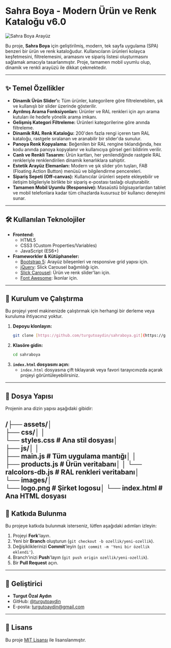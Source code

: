 # Sahra Boya - Modern Ürün ve Renk Kataloğu v6.0

![Sahra Boya Arayüz](https://placehold.co/1200x600/0052cc/ffffff?text=Sahra+Boya+Katalog+Ekran+G%C3%B6r%C3%BCnt%C3%BCs%C3%BC)

Bu proje, **Sahra Boya** için geliştirilmiş, modern, tek sayfa uygulama (SPA) benzeri bir ürün ve renk kataloğudur. Kullanıcıların ürünleri kolayca keşfetmesini, filtrelemesini, aramasını ve sipariş listesi oluşturmasını sağlamak amacıyla tasarlanmıştır. Proje, tamamen mobil uyumlu olup, dinamik ve renkli arayüzü ile dikkat çekmektedir.

---

## ✨ Temel Özellikler

- **Dinamik Ürün Slider'ı:** Tüm ürünler, kategorilere göre filtrelenebilen, şık ve kullanışlı bir slider üzerinde gösterilir.
- **Ayrılmış Arama Fonksiyonları:** Ürünler ve RAL renkleri için ayrı arama kutuları ile hedefe yönelik arama imkanı.
- **Gelişmiş Kategori Filtreleme:** Ürünleri kategorilerine göre anında filtreleme.
- **Dinamik RAL Renk Kataloğu:** 200'den fazla rengi içeren tam RAL kataloğu, rastgele sıralanan ve aranabilir bir slider'da sunulur.
- **Panoya Renk Kopyalama:** Beğenilen bir RAL rengine tıklandığında, hex kodu anında panoya kopyalanır ve kullanıcıya görsel geri bildirim verilir.
- **Canlı ve Renkli Tasarım:** Ürün kartları, her yenilendiğinde rastgele RAL renkleriyle renklendirilen dinamik kenarlıklara sahiptir.
- **Estetik Arayüz Elemanları:** Modern ve şık slider yön tuşları, FAB (Floating Action Button) menüsü ve bilgilendirme pencereleri.
- **Sipariş Sepeti (Off-canvas):** Kullanıcılar ürünleri sepete ekleyebilir ve iletişim bilgileriyle birlikte bir sipariş e-postası taslağı oluşturabilir.
- **Tamamen Mobil Uyumlu (Responsive):** Masaüstü bilgisayarlardan tablet ve mobil telefonlara kadar tüm cihazlarda kusursuz bir kullanıcı deneyimi sunar.

---

## 🛠️ Kullanılan Teknolojiler

- **Frontend:**
  - HTML5
  - CSS3 (Custom Properties/Variables)
  - JavaScript (ES6+)
- **Frameworkler & Kütüphaneler:**
  - [Bootstrap 5](https://getbootstrap.com/): Arayüz bileşenleri ve responsive grid yapısı için.
  - [jQuery](https://jquery.com/): Slick Carousel bağımlılığı için.
  - [Slick Carousel](https://kenwheeler.github.io/slick/): Ürün ve renk slider'ları için.
  - [Font Awesome](https://fontawesome.com/): İkonlar için.

---

## 🚀 Kurulum ve Çalıştırma

Bu projeyi yerel makinenizde çalıştırmak için herhangi bir derleme veya kuruluma ihtiyacınız yoktur.

1.  **Depoyu klonlayın:**
    ```bash
    git clone [https://github.com/turgutoaydin/sahraboya.git](https://github.com/turgutoaydin/sahraboya.git)
    ```
2.  **Klasöre gidin:**
    ```bash
    cd sahraboya
    ```
3.  **`index.html` dosyasını açın:**
    - `index.html` dosyasına çift tıklayarak veya favori tarayıcınızda açarak projeyi görüntüleyebilirsiniz.

---

## 📂 Dosya Yapısı

Projenin ana dizin yapısı aşağıdaki gibidir:

/├── assets/│   
            ├── css/│   │   
              └── styles.css        # Ana stil dosyası│   
            ├── js/│   │   
              ├── main.js           # Tüm uygulama mantığı│   │   
              ├── products.js       # Ürün veritabanı│   │
              └── ralcolors-db.js   # RAL renkleri veritabanı│   
           └── images/│       
              └── logo.png          # Şirket logosu│
  └── index.html                # Ana HTML dosyası
---

## 🤝 Katkıda Bulunma

Bu projeye katkıda bulunmak isterseniz, lütfen aşağıdaki adımları izleyin:

1.  Projeyi **Fork**'layın.
2.  Yeni bir **Branch** oluşturun (`git checkout -b ozellik/yeni-ozellik`).
3.  Değişikliklerinizi **Commit**'leyin (`git commit -m 'Yeni bir özellik eklendi'`).
4.  Branch'inizi **Push**'layın (`git push origin ozellik/yeni-ozellik`).
5.  Bir **Pull Request** açın.

---

## 👤 Geliştirici

- **Turgut Özal Aydın**
- GitHub: [@turgutoaydin](https://github.com/turgutoaydin)
- E-posta: <turgutoaydin@gmail.com>

---

## 📜 Lisans

Bu proje [MIT Lisansı](https://choosealicense.com/licenses/mit/) ile lisanslanmıştır.
